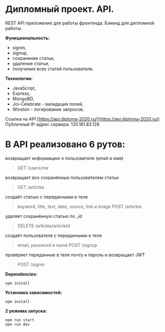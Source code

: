 # Дипломный проект. API.

REST API приложение для работы фронтенда. Бэкенд для дипломной работы.

**Функциональность:**

- signin,
- signup,
- сохранение статьи,
- удаление статьи,
- получение всех статей пользователя.

**Технологии:**

- JavaScript,
- Express,
- MongoBD,
- Joi-Celebrate - валидация полей,
- Winston - логирование запросов.

Ссылка на API [https://api.diploma-2020.ru/](https://api.diploma-2020.ru/)
Публичный IP-адрес сервера: 135.181.83.128

# В API реализовано 6 рутов:

возвращает информацию о пользователе (email и имя)

> GET /users/me

возвращает все сохранённые пользователем статьи

> GET /articles

создаёт статью с переданными в теле

> keyword, title, text, date, source, link и image
> POST /articles

удаляет сохранённую статью по \_id

> DELETE /articles/articleId

создаёт пользователя с переданными в теле

> email, password и name
> POST /signup

проверяет переданные в теле почту и пароль
и возвращает JWT

> POST /signin

**Dependencies:**

`npm install`

**Установка зависимостей:**

`npm install`

**2 режима запуска:**

```
npm run start
npm run dev
```
